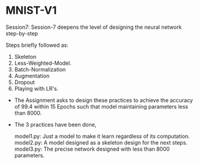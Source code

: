 # MNIST-V1

Session7: Session-7 deepens the level of designing the neural network step-by-step

Steps briefly followed as:

1. Skeleton
2. Less-Weighted-Model.
3. Batch-Normalization
4. Augmentation
5. Dropout
6. Playing with LR's.

* The Assignment asks to design these practices to achieve the accuracy of 99.4 within 15 Epochs such that model maintaining parameters less than 8000.

* The 3 practices have been done,

    model1.py: Just a model to make it learn regardless of its computation.
    model2.py: A model designed as a skeleton design for the next steps.
    model3.py: The precise network designed with less than 8000 parameters.
  
